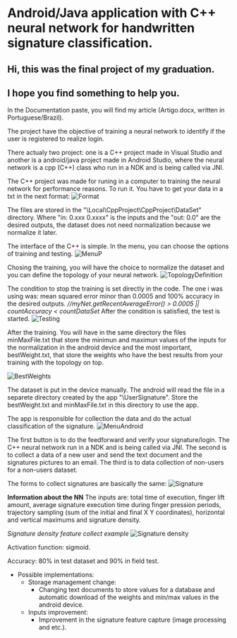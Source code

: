 # Android/Java application with C++ neural network for handwritten signature classification.

## Hi, this was the final project of my graduation.
## I hope you find something to help you.

In the Documentation paste, you will find my article (Artigo.docx, written in Portuguese/Brazil).

The project have the objective of training a neural network to identify if the user is registered to realize login.

There actualy two project: one is a C++ project made in Visual Studio and another is a android/java project made in Android Studio, where the neural network is a cpp (C++) class who run in a NDK and is being called via JNI.

The C++ project was made for runing in a computer to training the neural network for performance reasons.
To run it. You have to get your data in a txt in the next format:
![Format](/Prints-Readme/DataSetFormat.PNG?raw=true "Format")

The files are stored in the "\Local\CppProject\CppProject\DataSet" directory.
Where "in: 0.xxx 0.xxxx" is the  inputs and the "out: 0.0" are the desired outputs, the dataset does not need normalization because we normalize it later.

The interface of the C++ is simple. In the menu, you can choose the options of training and testing.
![MenuP](/Prints-Readme/Menu.PNG?raw=true "MenuP")

Chosing the training, you will have the choice to normalize the dataset and you can define the topology of your neural network.
![TopologyDefinition](/Prints-Readme/TopologyDefinition.PNG?raw=true "TopologyDefinition")

The condition to stop the training is set directly in the code. The one i was using was: mean squared error minor than 0.0005 and 100% accuracy in the desired outputs.
*//myNet.getRecentAverageError() >  0.0005 || countAccuracy < countDataSet*
After the condition is satisfied, the test is started.
![Testing](/Prints-Readme/Test.PNG?raw=true "Testing")

After the training. You will have in the same directory the files minMaxFile.txt that store the minimun and maximun values of the inputs for the normalization in the android device and the most important, bestWeight.txt, that store the weights who have the best results from your training with the topology on top.

![BestWeights](/Prints-Readme/bestWeights.PNG?raw=true "BestWeights")

The dataset is put in the device manually.
The android will read the file in a separete directory created by the app "\UserSignature".
Store the bestWeight.txt and minMaxFile.txt in this directory to use the app.

The app is responsible for collection the data and do the actual classification of the signature.
![MenuAndroid](/Prints-Readme/Menu-Android.png?raw=true "MenuAndroid")

The first button is to do the feedforward and verify your signature/login. The C++ neural network run in a NDK and is being called via JNI.
The second is to collect a data of a new user and send the text document and the signatures pictures to an email.
The third is to data collection of non-users for a non-users dataset.

The forms to collect signatures are basically the same:
![Signature](/Prints-Readme/signature.png?raw=true "Signature")


**Information about the NN** 
The inputs are: total time of execution, finger lift amount, average signature execution time during finger pression periods, trajectory sampling (sum of the initial and final X Y coordinates), horizontal and vertical maximums and signature density.

*Signature density feature collect example*
![Signature density](/Prints-Readme/density.png?raw=true "Signature density")

Activation function: sigmoid.

Accuracy: 80% in test dataset and 90% in field test.


* Possible implementations:
  * Storage management change:
    * Changing text documents to store values for a database and automatic download of the weights and min/max values in the android device.
  * Inputs improvement:
    * Improvement in the signature feature capture (image processing and etc.).

